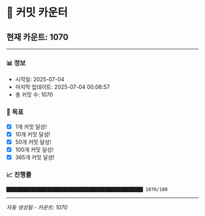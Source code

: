 # 🔢 커밋 카운터

## 현재 카운트: 1070

---

### 📊 정보
- 시작일: 2025-07-04
- 마지막 업데이트: 2025-07-04 00:06:57
- 총 커밋 수: 1070

### 🎯 목표
- [x] 1개 커밋 달성!
- [x] 10개 커밋 달성!
- [x] 50개 커밋 달성!
- [x] 100개 커밋 달성!
- [x] 365개 커밋 달성!

### 📈 진행률
```
██████████████████████████████████████████████████ 1070/100
```

---
*자동 생성됨 - 카운트: 1070*
